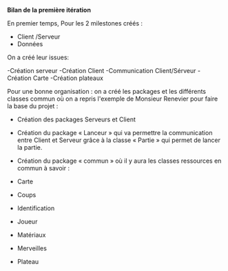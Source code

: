 **Bilan de la première itération**

En premier temps, Pour les 2 milestones créés :

- Client /Serveur
- Données

On a créé leur issues:

-Création serveur
-Création Client
-Communication Client/Sérveur
-Création Carte
-Création plateaux

Pour une bonne organisation : on a créé les packages et les différents classes commun où on a repris l'exemple de Monsieur Renevier pour faire la base du projet :

- Création des packages Serveurs et Client

- Création du package « Lanceur » qui va permettre la communication entre Client et Serveur grâce à la classe « Partie » qui permet de lancer la partie.

- Création du package « commun » où il y aura les classes ressources en commun à savoir :

- Carte
- Coups
- Identification
- Joueur
- Matériaux
- Merveilles
- Plateau